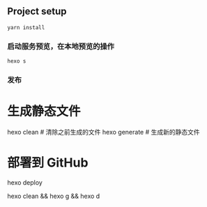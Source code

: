## Project setup
```
yarn install
```

### 启动服务预览，在本地预览的操作
```
hexo s
```

### 发布
# 生成静态文件
hexo clean    # 清除之前生成的文件
hexo generate # 生成新的静态文件

# 部署到 GitHub
hexo deploy


hexo clean && hexo g && hexo d
